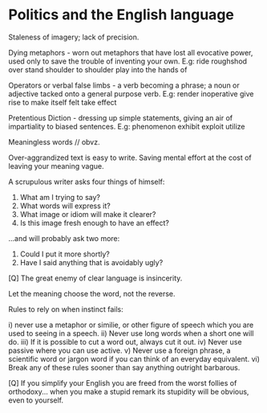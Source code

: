 # Politics and the English language 

Staleness of imagery; lack of precision. 

Dying metaphors - worn out metaphors that have lost all evocative power, used only to save the trouble of inventing your own. 
    E.g: 
		ride roughshod over
		stand shoulder to shoulder
		play into the hands of

Operators or verbal false limbs - a verb becoming a phrase; a noun or adjective tacked onto a general purpose verb.
	E.g:
		render inoperative
		give rise to
		make itself felt
		take effect

Pretentious Diction - dressing up simple statements, giving an air of impartiality to biased sentences.
	E.g:
		phenomenon
	exhibit
	exploit
	utilize


Meaningless words // obvz.

Over-aggrandized text is easy to write. Saving mental effort at the cost of leaving your meaning vague. 

A scrupulous writer asks four things of himself:

1. What am I trying to say?
2. What words will express it?
3. What image or idiom will make it clearer?
4. Is this image fresh enough to have an effect?

...and will probably ask two more:

1. Could I put it more shortly?
2. Have I said anything that is avoidably ugly?

[Q] The great enemy of clear language is insincerity.

Let the meaning choose the word, not the reverse. 

Rules to rely on when instinct fails:

i) never use a metaphor or similie, or other figure of speech which you are used to seeing in a speech.
ii) Never use long words when a short one will do. 
iii) If it is possible to cut a word out, always cut it out.
iv) Never use passive where you can use active.
v) Never use a foreign phrase, a scientific word or jargon word if you can think of an everyday equivalent.
vi) Break any of these rules sooner than say anything outright barbarous. 

[Q] If you simplify your English you are freed from the worst follies of orthodoxy... when you make a stupid remark its stupidity will be obvious, even to yourself. 
